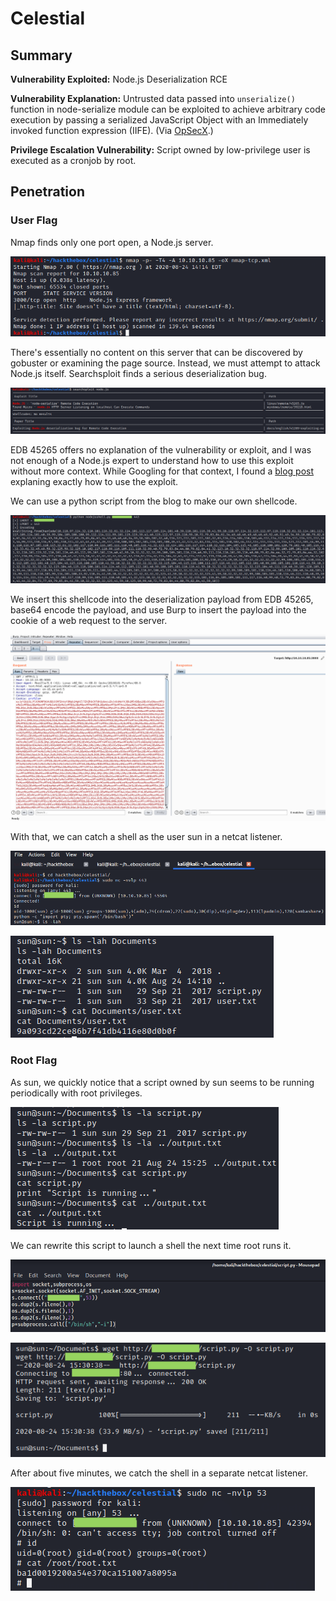 # Celestial

## Summary

**Vulnerability Exploited:** Node.js Deserialization RCE

**Vulnerability Explanation:** Untrusted data passed into `unserialize()` function  in node-serialize module can be exploited to achieve arbitrary code execution by passing a serialized JavaScript Object with an Immediately invoked function expression (IIFE). (Via [OpSecX](https://opsecx.com/index.php/2017/02/08/exploiting-node-js-deserialization-bug-for-remote-code-execution/).)

**Privilege Escalation Vulnerability:** Script owned by low-privilege user is executed as a cronjob by root.

## Penetration

### User Flag

Nmap finds only one port open, a Node.js server.

![](screenshots/nmap-tcp.png)

There's essentially no content on this server that can be discovered by gobuster or examining the page source. Instead, we must attempt to attack Node.js itself. Searchsploit finds a serious deserialization bug.

![](screenshots/searchsploit-node-js.png)

EDB 45265 offers no explanation of the vulnerability or exploit, and I was not enough of a Node.js expert to understand how to use this exploit without more context. While Googling for that context, I found a [blog post](https://opsecx.com/index.php/2017/02/08/exploiting-node-js-deserialization-bug-for-remote-code-execution/) explaning exactly how to use the exploit.

We can use a python script from the blog to make our own shellcode.

![](screenshots/nodejsshell.png)

We insert this shellcode into the deserialization payload from EDB 45265, base64 encode the payload, and use Burp to insert the payload into the cookie of a web request to the server.

![](screenshots/shelled-request.png)

With that, we can catch a shell as the user sun in a netcat listener.

![](screenshots/sun-proof.png)

![](screenshots/user-flag.png)

### Root Flag

As sun, we quickly notice that a script owned by sun seems to be running periodically with root privileges.

![](screenshots/suspicious-script.png)

We can rewrite this script to launch a shell the next time root runs it.

![](screenshots/shelled-script.png)

![](screenshots/download-script.png)

After about five minutes, we catch the shell in a separate netcat listener.

![](screenshots/root-proof.png)